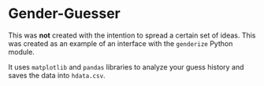 # Gender-Guesser

This was **not** created with the intention to spread a certain set of ideas.
This was created as an example of an interface with the ``genderize`` Python module.

It uses ``matplotlib`` and ``pandas`` libraries to analyze your guess history and saves the data into `hdata.csv`.
